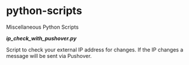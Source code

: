 # python-scripts
Miscellaneous Python Scripts

***ip_check_with_pushover.py***

Script to check your external IP address for changes. If the IP changes a message will be sent via Pushover.
